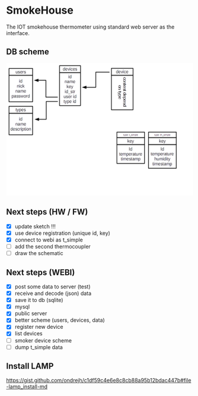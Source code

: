 # SmokeHouse

The IOT smokehouse thermometer using standard web server as the interface.

## DB scheme ##

![Database scheme](/doc/db_scheme.png)

## Next steps (HW / FW) ##

- [X] update sketch !!!
- [X] use device registration (unique id, key)
- [X] connect to webi as t_simple
- [ ] add the second thermocoupler
- [ ] draw the schematic

## Next steps (WEBI) ##

- [X] post some data to server (test)
- [X] receive and decode (json) data
- [X] save it to db (sqlite)
- [X] mysql
- [X] public server
- [X] better scheme (users, devices, data)
- [X] register new device
- [X] list devices
- [ ] smoker device scheme
- [ ] dump t_simple data

## Install LAMP ##

https://gist.github.com/ondrejh/c1df59c4e6e8c8cb88a95b12bdac447b#file-lamp_install-md
